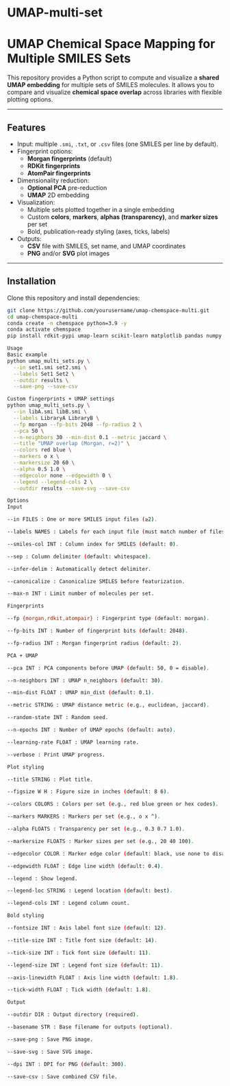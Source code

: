 # UMAP-multi-set
# UMAP Chemical Space Mapping for Multiple SMILES Sets

This repository provides a Python script to compute and visualize a **shared UMAP embedding** for multiple sets of SMILES molecules. It allows you to compare and visualize **chemical space overlap** across libraries with flexible plotting options.

---

## Features

- Input: multiple `.smi`, `.txt`, or `.csv` files (one SMILES per line by default).
- Fingerprint options:
  - **Morgan fingerprints** (default)
  - **RDKit fingerprints**
  - **AtomPair fingerprints**
- Dimensionality reduction:
  - **Optional PCA** pre-reduction
  - **UMAP** 2D embedding
- Visualization:
  - Multiple sets plotted together in a single embedding
  - Custom **colors**, **markers**, **alphas (transparency)**, and **marker sizes** per set
  - Bold, publication-ready styling (axes, ticks, labels)
- Outputs:
  - **CSV** file with SMILES, set name, and UMAP coordinates
  - **PNG** and/or **SVG** plot images

---

## Installation

Clone this repository and install dependencies:

```bash
git clone https://github.com/yourusername/umap-chemspace-multi.git
cd umap-chemspace-multi
conda create -n chemspace python=3.9 -y
conda activate chemspace
pip install rdkit-pypi umap-learn scikit-learn matplotlib pandas numpy tqdm

Usage
Basic example
python umap_multi_sets.py \
  --in set1.smi set2.smi \
  --labels Set1 Set2 \
  --outdir results \
  --save-png --save-csv

Custom fingerprints + UMAP settings
python umap_multi_sets.py \
  --in libA.smi libB.smi \
  --labels LibraryA LibraryB \
  --fp morgan --fp-bits 2048 --fp-radius 2 \
  --pca 50 \
  --n-neighbors 30 --min-dist 0.1 --metric jaccard \
  --title "UMAP overlap (Morgan, r=2)" \
  --colors red blue \
  --markers o x \
  --markersize 20 60 \
  --alpha 0.5 1.0 \
  --edgecolor none --edgewidth 0 \
  --legend --legend-cols 2 \
  --outdir results --save-svg --save-csv

Options
Input

--in FILES : One or more SMILES input files (≥2).

--labels NAMES : Labels for each input file (must match number of files).

--smiles-col INT : Column index for SMILES (default: 0).

--sep : Column delimiter (default: whitespace).

--infer-delim : Automatically detect delimiter.

--canonicalize : Canonicalize SMILES before featurization.

--max-n INT : Limit number of molecules per set.

Fingerprints

--fp {morgan,rdkit,atompair} : Fingerprint type (default: morgan).

--fp-bits INT : Number of fingerprint bits (default: 2048).

--fp-radius INT : Morgan fingerprint radius (default: 2).

PCA + UMAP

--pca INT : PCA components before UMAP (default: 50, 0 = disable).

--n-neighbors INT : UMAP n_neighbors (default: 30).

--min-dist FLOAT : UMAP min_dist (default: 0.1).

--metric STRING : UMAP distance metric (e.g., euclidean, jaccard).

--random-state INT : Random seed.

--n-epochs INT : Number of UMAP epochs (default: auto).

--learning-rate FLOAT : UMAP learning rate.

--verbose : Print UMAP progress.

Plot styling

--title STRING : Plot title.

--figsize W H : Figure size in inches (default: 8 6).

--colors COLORS : Colors per set (e.g., red blue green or hex codes).

--markers MARKERS : Markers per set (e.g., o x ^).

--alpha FLOATS : Transparency per set (e.g., 0.3 0.7 1.0).

--markersize FLOATS : Marker sizes per set (e.g., 20 40 100).

--edgecolor COLOR : Marker edge color (default: black, use none to disable).

--edgewidth FLOAT : Edge line width (default: 0.4).

--legend : Show legend.

--legend-loc STRING : Legend location (default: best).

--legend-cols INT : Legend column count.

Bold styling

--fontsize INT : Axis label font size (default: 12).

--title-size INT : Title font size (default: 14).

--tick-size INT : Tick font size (default: 11).

--legend-size INT : Legend font size (default: 11).

--axis-linewidth FLOAT : Axis line width (default: 1.8).

--tick-width FLOAT : Tick width (default: 1.8).

Output

--outdir DIR : Output directory (required).

--basename STR : Base filename for outputs (optional).

--save-png : Save PNG image.

--save-svg : Save SVG image.

--dpi INT : DPI for PNG (default: 300).

--save-csv : Save combined CSV file.
